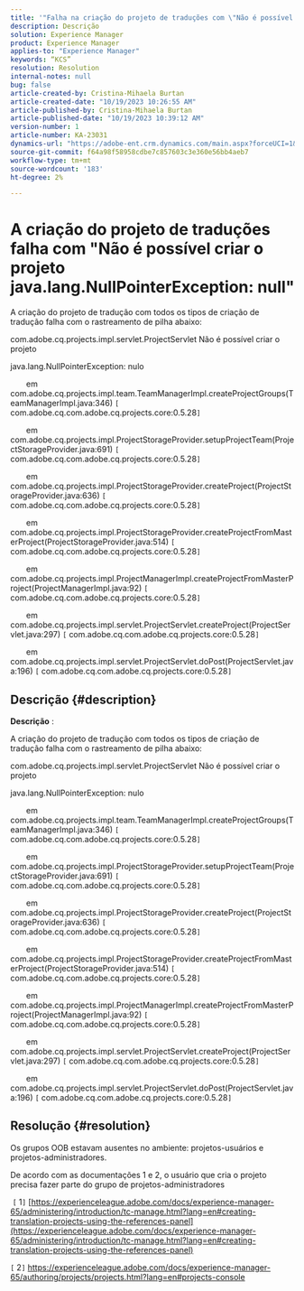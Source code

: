 ```yaml
---
title: '"Falha na criação do projeto de traduções com \"Não é possível criar o projeto java.lang.NullPointerException: null\"'
description: Descrição
solution: Experience Manager
product: Experience Manager
applies-to: "Experience Manager"
keywords: “KCS”
resolution: Resolution
internal-notes: null
bug: false
article-created-by: Cristina-Mihaela Burtan
article-created-date: "10/19/2023 10:26:55 AM"
article-published-by: Cristina-Mihaela Burtan
article-published-date: "10/19/2023 10:39:12 AM"
version-number: 1
article-number: KA-23031
dynamics-url: "https://adobe-ent.crm.dynamics.com/main.aspx?forceUCI=1&pagetype=entityrecord&etn=knowledgearticle&id=ef383bff-696e-ee11-8df0-6045bd006793"
source-git-commit: f64a98f58958cdbe7c857603c3e360e56bb4aeb7
workflow-type: tm+mt
source-wordcount: '183'
ht-degree: 2%

---
```


# A criação do projeto de traduções falha com &quot;Não é possível criar o projeto java.lang.NullPointerException: null&quot;


A criação do projeto de tradução com todos os tipos de criação de tradução falha com o rastreamento de pilha abaixo:

com.adobe.cq.projects.impl.servlet.ProjectServlet Não é possível criar o projeto

java.lang.NullPointerException: nulo

  em com.adobe.cq.projects.impl.team.TeamManagerImpl.createProjectGroups(TeamManagerImpl.java:346) `[` com.adobe.cq.com.adobe.cq.projects.core:0.5.28`]`

  em com.adobe.cq.projects.impl.ProjectStorageProvider.setupProjectTeam(ProjectStorageProvider.java:691) `[` com.adobe.cq.com.adobe.cq.projects.core:0.5.28`]`

  em com.adobe.cq.projects.impl.ProjectStorageProvider.createProject(ProjectStorageProvider.java:636) `[` com.adobe.cq.com.adobe.cq.projects.core:0.5.28`]`

  em com.adobe.cq.projects.impl.ProjectStorageProvider.createProjectFromMasterProject(ProjectStorageProvider.java:514) `[` com.adobe.cq.com.adobe.cq.projects.core:0.5.28`]`

  em com.adobe.cq.projects.impl.ProjectManagerImpl.createProjectFromMasterProject(ProjectManagerImpl.java:92) `[` com.adobe.cq.com.adobe.cq.projects.core:0.5.28`]`

  em com.adobe.cq.projects.impl.servlet.ProjectServlet.createProject(ProjectServlet.java:297) `[` com.adobe.cq.com.adobe.cq.projects.core:0.5.28`]`

  em com.adobe.cq.projects.impl.servlet.ProjectServlet.doPost(ProjectServlet.java:196) `[` com.adobe.cq.com.adobe.cq.projects.core:0.5.28`]`

## Descrição {#description}


<b>Descrição</b> :

A criação do projeto de tradução com todos os tipos de criação de tradução falha com o rastreamento de pilha abaixo:

com.adobe.cq.projects.impl.servlet.ProjectServlet Não é possível criar o projeto

java.lang.NullPointerException: nulo

  em com.adobe.cq.projects.impl.team.TeamManagerImpl.createProjectGroups(TeamManagerImpl.java:346) `[` com.adobe.cq.com.adobe.cq.projects.core:0.5.28`]`

  em com.adobe.cq.projects.impl.ProjectStorageProvider.setupProjectTeam(ProjectStorageProvider.java:691) `[` com.adobe.cq.com.adobe.cq.projects.core:0.5.28`]`

  em com.adobe.cq.projects.impl.ProjectStorageProvider.createProject(ProjectStorageProvider.java:636) `[` com.adobe.cq.com.adobe.cq.projects.core:0.5.28`]`

  em com.adobe.cq.projects.impl.ProjectStorageProvider.createProjectFromMasterProject(ProjectStorageProvider.java:514) `[` com.adobe.cq.com.adobe.cq.projects.core:0.5.28`]`

  em com.adobe.cq.projects.impl.ProjectManagerImpl.createProjectFromMasterProject(ProjectManagerImpl.java:92) `[` com.adobe.cq.com.adobe.cq.projects.core:0.5.28`]`

  em com.adobe.cq.projects.impl.servlet.ProjectServlet.createProject(ProjectServlet.java:297) `[` com.adobe.cq.com.adobe.cq.projects.core:0.5.28`]`

  em com.adobe.cq.projects.impl.servlet.ProjectServlet.doPost(ProjectServlet.java:196) `[` com.adobe.cq.com.adobe.cq.projects.core:0.5.28`]`


## Resolução {#resolution}


Os grupos OOB estavam ausentes no ambiente: projetos-usuários e projetos-administradores.

De acordo com as documentações 1 e 2, o usuário que cria o projeto precisa fazer parte do grupo de projetos-administradores

&#x200B;&#x200B;&#x200B; &#x200B;`[` 1`]`  [https://experienceleague.adobe.com/docs/experience-manager-65/administering/introduction/tc-manage.html?lang=en#creating-translation-projects-using-the-references-panel](https://experienceleague.adobe.com/docs/experience-manager-65/administering/introduction/tc-manage.html?lang=en#creating-translation-projects-using-the-references-panel)

`[` 2`]`  https://experienceleague.adobe.com/docs/experience-manager-65/authoring/projects/projects.html?lang=en#projects-console
